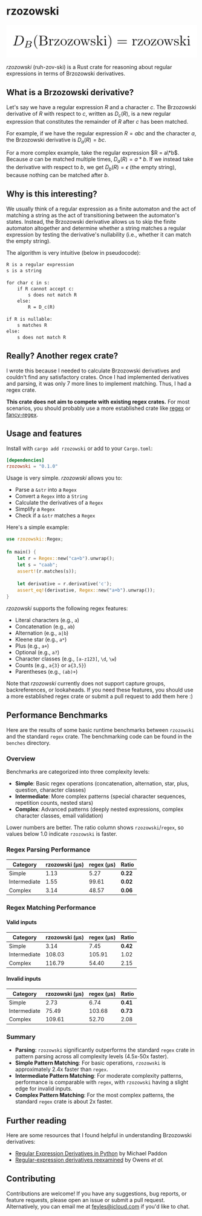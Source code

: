 # rzozowski

![logo](logo.png)

*rzozowski* (ruh-zov-ski) is a Rust crate for reasoning about regular expressions in terms of Brzozowski derivatives.

## What is a Brzozowski derivative?

Let's say we have a regular expression $R$ and a character $c$. The Brzozowski derivative of $R$ with respect to $c$, written as $D_c(R)$, is a new regular expression that constitutes the remainder of $R$ after $c$ has been matched.

For example, if we have the regular expression $R = abc$ and the character $a$, the Brzozowski derivative is $D_a(R) = bc$.

For a more complex example, take the regular expression $R = a\*b$. Because $a$ can be matched multiple times, $D_a(R) = a*b$. If we instead take the derivative with respect to $b$, we get $D_b(R) = \epsilon$ (the empty string), because nothing can be matched after $b$.

## Why is this interesting?

We usually think of a regular expression as a finite automaton and the act of matching a string as the act of transitioning between the automaton's states. Instead, the Brzozowski derivative allows us to skip the finite automaton altogether and determine whether a string matches a regular expression by testing the derivative's nullability (i.e., whether it can match the empty string).

The algorithm is very intuitive (below in pseudocode):

```
R is a regular expression
s is a string

for char c in s:
    if R cannot accept c:
        s does not match R
    else:
        R = D_c(R)

if R is nullable:
    s matches R
else:
    s does not match R
```

## Really? Another regex crate?

I wrote this because I needed to calculate Brzozowski derivatives and couldn't find any satisfactory crates. Once I had implemented derivatives and parsing, it was only 7 more lines to implement matching. Thus, I had a regex crate.

**This crate does not aim to compete with existing regex crates.** For most scenarios, you should probably use a more established crate like [regex](https://github.com/rust-lang/regex) or [fancy-regex](https://github.com/fancy-regex/fancy-regex).

## Usage and features

Install with `cargo add rzozowski` or add to your `Cargo.toml`:

```toml
[dependencies]
rzozowski = "0.1.0"
```

Usage is very simple. *rzozowski* allows you to:

- Parse a `&str` into a `Regex`
- Convert a `Regex` into a `String`
- Calculate the derivatives of a `Regex`
- Simplify a `Regex`
- Check if a `&str` matches a `Regex`

Here's a simple example:

```rust
use rzozowski::Regex;

fn main() {
    let r = Regex::new("ca+b").unwrap();
    let s = "caab";
    assert!(r.matches(s));

    let derivative = r.derivative('c');
    assert_eq!(derivative, Regex::new("a+b").unwrap());
}
```

*rzozowski* supports the following regex features:

- Literal characters (e.g., `a`)
- Concatenation (e.g., `ab`)
- Alternation (e.g., `a|b`)
- Kleene star (e.g., `a*`)
- Plus (e.g., `a+`)
- Optional (e.g., `a?`)
- Character classes (e.g., `[a-z123]`, `\d`, `\w`)
- Counts (e.g., `a{3}` or `a{3,5}`)
- Parentheses (e.g., `(ab)+`)

Note that *rzozowski* currently does not support capture groups, backreferences, or lookaheads. If you need these features, you should use a more established regex crate or submit a pull request to add them here :)

## Performance Benchmarks

Here are the results of some basic runtime benchmarks between `rzozowski` and the standard `regex` crate. The benchmarking code can be found in the `benches` directory.

### Overview

Benchmarks are categorized into three complexity levels:
- **Simple**: Basic regex operations (concatenation, alternation, star, plus, question, character classes)
- **Intermediate**: More complex patterns (special character sequences, repetition counts, nested stars)
- **Complex**: Advanced patterns (deeply nested expressions, complex character classes, email validation)

Lower numbers are better. The ratio column shows `rzozowski`/`regex`, so values below 1.0 indicate `rzozowski` is faster.

### Regex Parsing Performance

| Category | rzozowski (µs) | regex (µs) | Ratio |
|----------|----------------|------------|-------|
| Simple | 1.13 | 5.27 | **0.22** |
| Intermediate | 1.55 | 99.61 | **0.02** |
| Complex | 3.14 | 48.57 | **0.06** |

### Regex Matching Performance

#### Valid inputs

| Category | rzozowski (µs) | regex (µs) | Ratio |
|----------|----------------|------------|-------|
| Simple | 3.14 | 7.45 | **0.42** |
| Intermediate | 108.03 | 105.91 | 1.02 |
| Complex | 116.79 | 54.40 | 2.15 |

#### Invalid inputs

| Category | rzozowski (µs) | regex (µs) | Ratio |
|----------|----------------|------------|-------|
| Simple | 2.73 | 6.74 | **0.41** |
| Intermediate | 75.49 | 103.68 | **0.73** |
| Complex | 109.61 | 52.70 | 2.08 |

### Summary

- **Parsing**: `rzozowski` significantly outperforms the standard `regex` crate in pattern parsing across all complexity levels (4.5x-50x faster).
- **Simple Pattern Matching**: For basic operations, `rzozowski` is approximately 2.4x faster than `regex`.
- **Intermediate Pattern Matching**: For moderate complexity patterns, performance is comparable with `regex`, with `rzozowski` having a slight edge for invalid inputs.
- **Complex Pattern Matching**: For the most complex patterns, the standard `regex` crate is about 2x faster.

## Further reading

Here are some resources that I found helpful in understanding Brzozowski derivatives:

- [Regular Expression Derivatives in Python](https://archive.fosdem.org/2018/schedule/event/python_regex_derivatives/) by Michael Paddon
- [Regular-expression derivatives reexamined](https://www.khoury.northeastern.edu/home/turon/re-deriv.pdf) by Owens *et al.*

## Contributing

Contributions are welcome! If you have any suggestions, bug reports, or feature requests, please open an issue or submit a pull request. Alternatively, you can email me at [feyles@icloud.com](mailto:feyles@icloud.com) if you'd like to chat.
